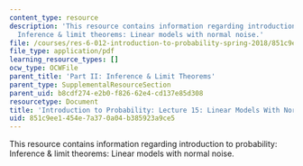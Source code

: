 ```yaml
---
content_type: resource
description: 'This resource contains information regarding introduction to probability:
  Inference & limit theorems: Linear models with normal noise.'
file: /courses/res-6-012-introduction-to-probability-spring-2018/851c9ee1454e7a370a04b385923a9ce5_MITRES_6_012S18_L15AS.pdf
file_type: application/pdf
learning_resource_types: []
ocw_type: OCWFile
parent_title: 'Part II: Inference & Limit Theorems'
parent_type: SupplementalResourceSection
parent_uid: b8cdf274-e2b0-f826-62e4-cd137e85d308
resourcetype: Document
title: 'Introduction to Probability: Lecture 15: Linear Models With Normal Noise'
uid: 851c9ee1-454e-7a37-0a04-b385923a9ce5
---
```

This resource contains information regarding introduction to probability: Inference & limit theorems: Linear models with normal noise.

